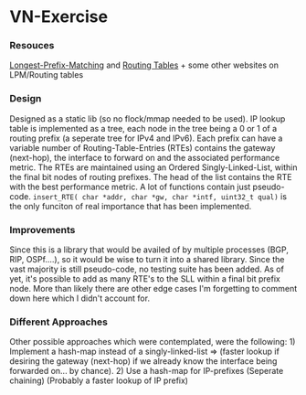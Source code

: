 # VN-Exercise

### Resouces

[Longest-Prefix-Matching](https://www.geeksforgeeks.org/longest-prefix-matching-in-routers/) and 
[Routing Tables](https://www.geeksforgeeks.org/routing-tables-in-computer-network/) + some other websites on LPM/Routing tables


### Design

Designed as a static lib (so no flock/mmap needed to be used). IP lookup table is implemented as a tree, each node in the 
tree being a 0 or 1 of a routing prefix (a seperate tree for IPv4 and IPv6). Each prefix can have a variable number of 
Routing-Table-Entries (RTEs) contains the gateway (next-hop), the interface to forward on and the associated performance 
metric. The RTEs are maintained using an Ordered Singly-Linked-List, within the final bit nodes of routing prefixes. The 
head of the list contains the RTE with the best performance metric. A lot of functions contain just pseudo-code. 
`insert_RTE( char *addr, char *gw, char *intf, uint32_t qual)` is the only funciton of real importance that has been 
implemented.

### Improvements

Since this is a library that would be availed of by multiple processes (BGP, RIP, OSPf....), so it would be wise to turn it
into a shared library. Since the vast majority is still pseudo-code, no testing suite has been added. As of yet, it's possible
to add as many RTE's to the SLL within a final bit prefix node. More than likely there are other edge cases I'm forgetting to
comment down here which I didn't account for.

### Different Approaches

Other possible approaches which were contemplated, were the following: 1) Implement a hash-map instead of a singly-linked-list 
=> (faster lookup if desiring the gateway (next-hop) if we already know the interface being forwarded on... by chance). 2) Use
a hash-map for IP-prefixes (Seperate chaining) (Probably a faster lookup of IP prefix)
